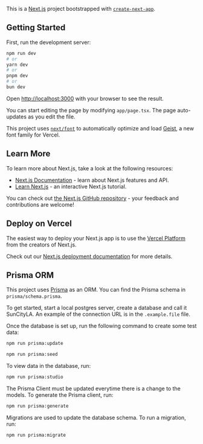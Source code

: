 This is a [Next.js](https://nextjs.org) project bootstrapped with [`create-next-app`](https://nextjs.org/docs/app/api-reference/cli/create-next-app).

## Getting Started

First, run the development server:

```bash
npm run dev
# or
yarn dev
# or
pnpm dev
# or
bun dev
```

Open [http://localhost:3000](http://localhost:3000) with your browser to see the result.

You can start editing the page by modifying `app/page.tsx`. The page auto-updates as you edit the file.

This project uses [`next/font`](https://nextjs.org/docs/app/building-your-application/optimizing/fonts) to automatically optimize and load [Geist](https://vercel.com/font), a new font family for Vercel.

## Learn More

To learn more about Next.js, take a look at the following resources:

- [Next.js Documentation](https://nextjs.org/docs) - learn about Next.js features and API.
- [Learn Next.js](https://nextjs.org/learn) - an interactive Next.js tutorial.

You can check out [the Next.js GitHub repository](https://github.com/vercel/next.js) - your feedback and contributions are welcome!

## Deploy on Vercel

The easiest way to deploy your Next.js app is to use the [Vercel Platform](https://vercel.com/new?utm_medium=default-template&filter=next.js&utm_source=create-next-app&utm_campaign=create-next-app-readme) from the creators of Next.js.

Check out our [Next.js deployment documentation](https://nextjs.org/docs/app/building-your-application/deploying) for more details.

## Prisma ORM

This project uses [Prisma](https://prisma.io) as an ORM. You can find the Prisma schema in `prisma/schema.prisma`.

To get started, start a local postgres server, create a database and call it SunCityLA.
An example of the connection URL is in the `.example.file` file.

Once the database is set up, run the following command to create some test data:

```bash
npm run prisma:update
```

```bash
npm run prisma:seed
```

To view data in the database, run:

```bash
npm run prisma:studio
```

The Prisma Client must be updated everytime there is a change to the models.
To generate the Prisma client, run:

```bash
npm run prisma:generate
```

Migrations are used to update the database schema.
To run a migration, run:

```bash
npm run prisma:migrate
```

